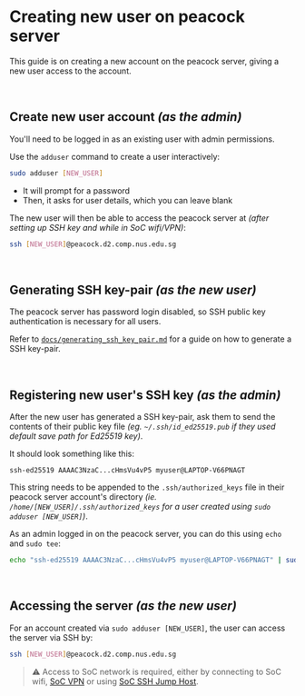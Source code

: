 # Creating new user on peacock server

This guide is on creating a new account on the peacock server, giving a new user access to the account.

<br>

## Create new user account _(as the admin)_

You'll need to be logged in as an existing user with admin permissions.

Use the `adduser` command to create a user interactively:

```bash
sudo adduser [NEW_USER]
```

-   It will prompt for a password
-   Then, it asks for user details, which you can leave blank

The new user will then be able to access the peacock server at _(after setting up SSH key and while in SoC wifi/VPN)_:

```bash
ssh [NEW_USER]@peacock.d2.comp.nus.edu.sg
```

<br>

## Generating SSH key-pair _(as the new user)_

The peacock server has password login disabled, so SSH public key authentication is necessary for all users.

Refer to [`docs/generating_ssh_key_pair.md`](docs/generating_ssh_key_pair.md) for a guide on how to generate a SSH key-pair.

<br>

## Registering new user's SSH key _(as the admin)_

After the new user has generated a SSH key-pair, ask them to send the contents of their public key file _(eg. `~/.ssh/id_ed25519.pub` if they used default save path for Ed25519 key)_.

It should look something like this:

```
ssh-ed25519 AAAAC3NzaC...cHmsVu4vP5 myuser@LAPTOP-V66PNAGT
```

This string needs to be appended to the `.ssh/authorized_keys` file in their peacock server account's directory _(ie. `/home/[NEW_USER]/.ssh/authorized_keys` for a user created using `sudo adduser [NEW_USER]`)_.

As an admin logged in on the peacock server, you can do this using `echo` and `sudo tee`:

```bash
echo "ssh-ed25519 AAAAC3NzaC...cHmsVu4vP5 myuser@LAPTOP-V66PNAGT" | sudo tee -a /home/[NEW_USER]/.ssh/authorized_keys > /dev/null
```

<br>

## Accessing the server _(as the new user)_

For an account created via `sudo adduser [NEW_USER]`, the user can access the server via SSH by:

```bash
ssh [NEW_USER]@peacock.d2.comp.nus.edu.sg
```

> ⚠️ Access to SoC network is required, either by connecting to SoC wifi, [SoC VPN](accessing_outside_soc.md#soc-vpn) or using [SoC SSH Jump Host](accessing_outside_soc.md#soc-ssh-jump-host).
